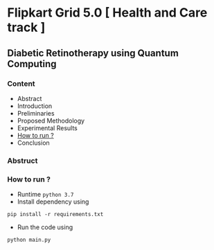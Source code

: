 # Flipkart Grid 5.0 [ Health and Care track ]
## Diabetic Retinotherapy using Quantum Computing

### Content
- Abstract
- Introduction
- Preliminaries
- Proposed Methodology
- Experimental Results
- [How to run ?](#how_to_run) 
- Conclusion

### Abstruct



<a name="how_to_run"></a>
### How to run ?
- Runtime `python 3.7` 
- Install dependency using 
```
pip install -r requirements.txt
```
- Run the code using
```
python main.py
```